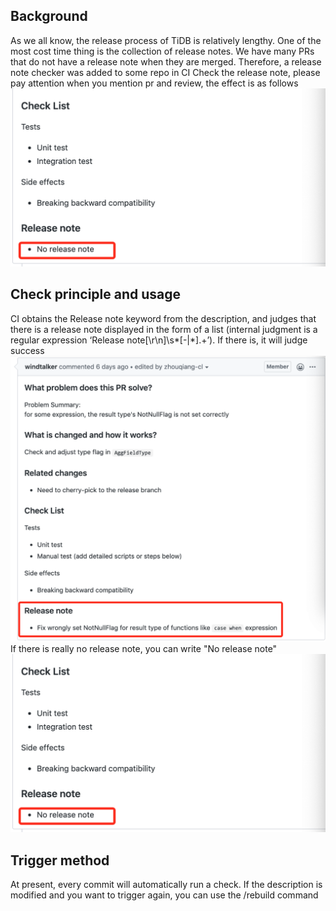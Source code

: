 ## Background
As we all know, the release process of TiDB is relatively lengthy. One of the most cost time thing is the collection of release notes. We have many PRs that do not have a release note when they are merged. Therefore, a release note checker was added to some repo in CI Check the release note, please pay attention when you mention pr and review, the effect is as follows
<img src="../static/img/release-note-3.png" alt="Release note checker" width="600"/>

## Check principle and usage
CI obtains the Release note keyword from the description, and judges that there is a release note displayed in the form of a list (internal judgment is a regular expression ‘Release note[\r\n]\s*[-|*].+’). If there is, it will judge success
<img src="../static/img/release-note-2.png" alt="Write release note" width="600"/>
If there is really no release note, you can write "No release note"
<img src="../static/img/release-note-3.png" alt="No release note" width="600"/>

## Trigger method
At present, every commit will automatically run a check. If the description is modified and you want to trigger again, you can use the /rebuild command



